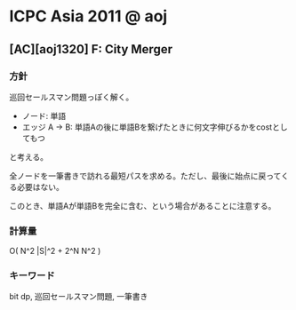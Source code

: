 # ICPC Asia 2011 @ aoj

## [AC][aoj1320] F: City Merger

### 方針

巡回セールスマン問題っぽく解く。

- ノード: 単語
- エッジ A -> B: 単語Aの後に単語Bを繋げたときに何文字伸びるかをcostとしてもつ

と考える。

全ノードを一筆書きで訪れる最短パスを求める。ただし、最後に始点に戻ってくる必要はない。

このとき、単語Aが単語Bを完全に含む、という場合があることに注意する。


### 計算量

O( N^2 |S|^2 + 2^N N^2 )


### キーワード

bit dp, 巡回セールスマン問題, 一筆書き

